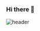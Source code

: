 ### Hi there 👋

<!--
**eomji1233/eomji1233** is a ✨ _special_ ✨ repository because its `README.md` (this file) appears on your GitHub profile.

Here are some ideas to get you started:

- 🔭 I’m currently working on ...
- 🌱 I’m currently learning ...
- 👯 I’m looking to collaborate on ...
- 🤔 I’m looking for help with ...
- 💬 Ask me about ...
- 📫 How to reach me: ...
- 😄 Pronouns: ...
- ⚡ Fun fact: ...
-->

![header](https://capsule-render.vercel.app/api?type=venom&color=0:EEFF00,100:a82da8&height=300&section=header&text=Ella%20Eom&fontSize=90&animation=blinking&fontColor=d6ace6&desc=Hello%20World!&descAlignY=55)


